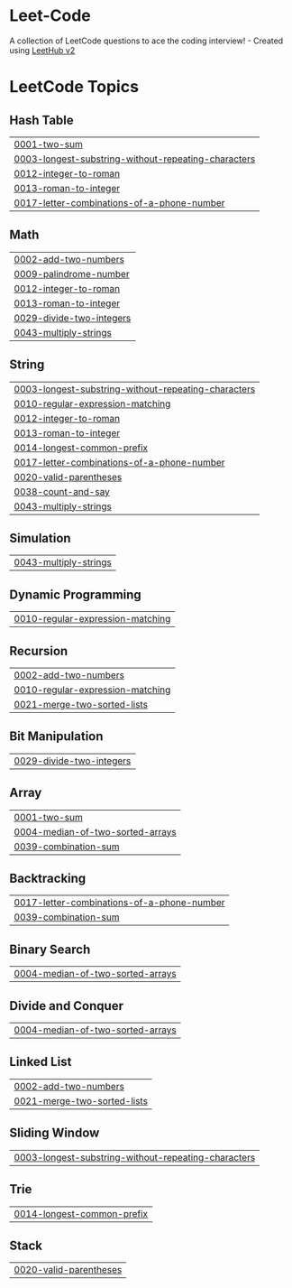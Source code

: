 # Leet-Code
A collection of LeetCode questions to ace the coding interview! - Created using [LeetHub v2](https://github.com/arunbhardwaj/LeetHub-2.0)

<!---LeetCode Topics Start-->
# LeetCode Topics
## Hash Table
|  |
| ------- |
| [0001-two-sum](https://github.com/Vedant-Bele/Leet-Code/tree/master/0001-two-sum) |
| [0003-longest-substring-without-repeating-characters](https://github.com/Vedant-Bele/Leet-Code/tree/master/0003-longest-substring-without-repeating-characters) |
| [0012-integer-to-roman](https://github.com/Vedant-Bele/Leet-Code/tree/master/0012-integer-to-roman) |
| [0013-roman-to-integer](https://github.com/Vedant-Bele/Leet-Code/tree/master/0013-roman-to-integer) |
| [0017-letter-combinations-of-a-phone-number](https://github.com/Vedant-Bele/Leet-Code/tree/master/0017-letter-combinations-of-a-phone-number) |
## Math
|  |
| ------- |
| [0002-add-two-numbers](https://github.com/Vedant-Bele/Leet-Code/tree/master/0002-add-two-numbers) |
| [0009-palindrome-number](https://github.com/Vedant-Bele/Leet-Code/tree/master/0009-palindrome-number) |
| [0012-integer-to-roman](https://github.com/Vedant-Bele/Leet-Code/tree/master/0012-integer-to-roman) |
| [0013-roman-to-integer](https://github.com/Vedant-Bele/Leet-Code/tree/master/0013-roman-to-integer) |
| [0029-divide-two-integers](https://github.com/Vedant-Bele/Leet-Code/tree/master/0029-divide-two-integers) |
| [0043-multiply-strings](https://github.com/Vedant-Bele/Leet-Code/tree/master/0043-multiply-strings) |
## String
|  |
| ------- |
| [0003-longest-substring-without-repeating-characters](https://github.com/Vedant-Bele/Leet-Code/tree/master/0003-longest-substring-without-repeating-characters) |
| [0010-regular-expression-matching](https://github.com/Vedant-Bele/Leet-Code/tree/master/0010-regular-expression-matching) |
| [0012-integer-to-roman](https://github.com/Vedant-Bele/Leet-Code/tree/master/0012-integer-to-roman) |
| [0013-roman-to-integer](https://github.com/Vedant-Bele/Leet-Code/tree/master/0013-roman-to-integer) |
| [0014-longest-common-prefix](https://github.com/Vedant-Bele/Leet-Code/tree/master/0014-longest-common-prefix) |
| [0017-letter-combinations-of-a-phone-number](https://github.com/Vedant-Bele/Leet-Code/tree/master/0017-letter-combinations-of-a-phone-number) |
| [0020-valid-parentheses](https://github.com/Vedant-Bele/Leet-Code/tree/master/0020-valid-parentheses) |
| [0038-count-and-say](https://github.com/Vedant-Bele/Leet-Code/tree/master/0038-count-and-say) |
| [0043-multiply-strings](https://github.com/Vedant-Bele/Leet-Code/tree/master/0043-multiply-strings) |
## Simulation
|  |
| ------- |
| [0043-multiply-strings](https://github.com/Vedant-Bele/Leet-Code/tree/master/0043-multiply-strings) |
## Dynamic Programming
|  |
| ------- |
| [0010-regular-expression-matching](https://github.com/Vedant-Bele/Leet-Code/tree/master/0010-regular-expression-matching) |
## Recursion
|  |
| ------- |
| [0002-add-two-numbers](https://github.com/Vedant-Bele/Leet-Code/tree/master/0002-add-two-numbers) |
| [0010-regular-expression-matching](https://github.com/Vedant-Bele/Leet-Code/tree/master/0010-regular-expression-matching) |
| [0021-merge-two-sorted-lists](https://github.com/Vedant-Bele/Leet-Code/tree/master/0021-merge-two-sorted-lists) |
## Bit Manipulation
|  |
| ------- |
| [0029-divide-two-integers](https://github.com/Vedant-Bele/Leet-Code/tree/master/0029-divide-two-integers) |
## Array
|  |
| ------- |
| [0001-two-sum](https://github.com/Vedant-Bele/Leet-Code/tree/master/0001-two-sum) |
| [0004-median-of-two-sorted-arrays](https://github.com/Vedant-Bele/Leet-Code/tree/master/0004-median-of-two-sorted-arrays) |
| [0039-combination-sum](https://github.com/Vedant-Bele/Leet-Code/tree/master/0039-combination-sum) |
## Backtracking
|  |
| ------- |
| [0017-letter-combinations-of-a-phone-number](https://github.com/Vedant-Bele/Leet-Code/tree/master/0017-letter-combinations-of-a-phone-number) |
| [0039-combination-sum](https://github.com/Vedant-Bele/Leet-Code/tree/master/0039-combination-sum) |
## Binary Search
|  |
| ------- |
| [0004-median-of-two-sorted-arrays](https://github.com/Vedant-Bele/Leet-Code/tree/master/0004-median-of-two-sorted-arrays) |
## Divide and Conquer
|  |
| ------- |
| [0004-median-of-two-sorted-arrays](https://github.com/Vedant-Bele/Leet-Code/tree/master/0004-median-of-two-sorted-arrays) |
## Linked List
|  |
| ------- |
| [0002-add-two-numbers](https://github.com/Vedant-Bele/Leet-Code/tree/master/0002-add-two-numbers) |
| [0021-merge-two-sorted-lists](https://github.com/Vedant-Bele/Leet-Code/tree/master/0021-merge-two-sorted-lists) |
## Sliding Window
|  |
| ------- |
| [0003-longest-substring-without-repeating-characters](https://github.com/Vedant-Bele/Leet-Code/tree/master/0003-longest-substring-without-repeating-characters) |
## Trie
|  |
| ------- |
| [0014-longest-common-prefix](https://github.com/Vedant-Bele/Leet-Code/tree/master/0014-longest-common-prefix) |
## Stack
|  |
| ------- |
| [0020-valid-parentheses](https://github.com/Vedant-Bele/Leet-Code/tree/master/0020-valid-parentheses) |
<!---LeetCode Topics End-->